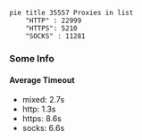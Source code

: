 
```mermaid
pie title 35557 Proxies in list
    "HTTP" : 22999
    "HTTPS": 5210
    "SOCKS" : 11281
```

### Some Info
#### Average Timeout

- mixed: 2.7s
- http: 1.3s
- https: 8.6s
- socks: 6.6s